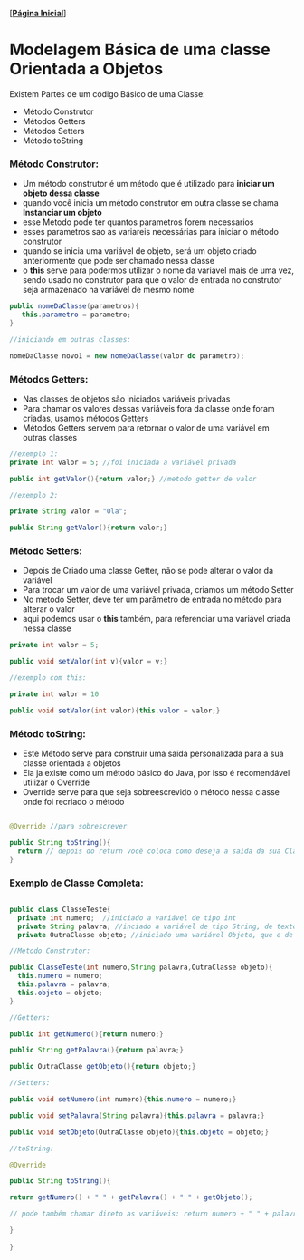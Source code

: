 [[**Página Inicial**](../README.md)]

# Modelagem Básica de uma classe Orientada a Objetos

Existem  Partes de um código Básico de uma Classe:
* Método Construtor
* Métodos Getters
* Métodos Setters
* Método toString

### Método Construtor:

* Um método construtor é um método que é utilizado para **iniciar um objeto dessa classe**
* quando você inicia um método construtor em outra classe se chama **Instanciar um objeto**
* esse Metodo pode ter quantos parametros forem necessarios
* esses parametros sao as variareis necessárias para iniciar o método construtor
* quando se inicia uma variável de objeto, será um objeto criado anteriormente que pode ser chamado nessa classe
* o **this** serve para podermos utilizar o nome da variável mais de uma vez, sendo usado no construtor para que 
o valor de entrada no construtor seja armazenado na variável de mesmo nome

```java
public nomeDaClasse(parametros){
   this.parametro = parametro;
}

//iniciando em outras classes:

nomeDaClasse novo1 = new nomeDaClasse(valor do parametro); 
```

### Métodos Getters:

* Nas classes de objetos são iniciados variáveis privadas
* Para chamar os valores dessas variáveis fora da classe onde foram criadas, usamos métodos Getters
* Métodos Getters servem para retornar o valor de uma variável em outras classes 

```java
//exemplo 1:
private int valor = 5; //foi iniciada a variável privada

public int getValor(){return valor;} //metodo getter de valor

//exemplo 2:

private String valor = "Ola";

public String getValor(){return valor;}
```

### Método Setters:

* Depois de Criado uma classe Getter, não se pode alterar o valor da variável 
* Para trocar um valor de uma variável privada, criamos um método Setter
* No metodo Setter, deve ter um parâmetro de entrada no método para alterar o valor
* aqui podemos usar o **this** também, para referenciar uma variável criada nessa classe

```java
private int valor = 5;

public void setValor(int v){valor = v;}

//exemplo com this:

private int valor = 10

public void setValor(int valor){this.valor = valor;}
```

### Método toString:

* Este Método serve para construir uma saída personalizada para a sua classe orientada a objetos
* Ela ja existe como um método básico do Java, por isso é recomendável utilizar o Override 
* Override serve para que seja sobreescrevido o método nessa classe onde foi recriado o método 

```java

@Override //para sobrescrever

public String toString(){
  return // depois do return você coloca como deseja a saída da sua Classe
}

```  

### Exemplo de Classe Completa:

```java

public class ClasseTeste{
  private int numero;  //iniciado a variável de tipo int 
  private String palavra; //inciado a variável de tipo String, de texto
  private OutraClasse objeto; //iniciado uma variável Objeto, que e de outra classe

//Metodo Construtor:

public ClasseTeste(int numero,String palavra,OutraClasse objeto){
  this.numero = numero;
  this.palavra = palavra;
  this.objeto = objeto;
}

//Getters:

public int getNumero(){return numero;}

public String getPalavra(){return palavra;}

public OutraClasse getObjeto(){return objeto;}

//Setters:

public void setNumero(int numero){this.numero = numero;}

public void setPalavra(String palavra){this.palavra = palavra;}

public void setObjeto(OutraClasse objeto){this.objeto = objeto;}

//toString:

@Override

public String toString(){

return getNumero() + " " + getPalavra() + " " + getObjeto();

// pode também chamar direto as variáveis: return numero + " " + palavra + " " + objeto;

}
  
}

```
